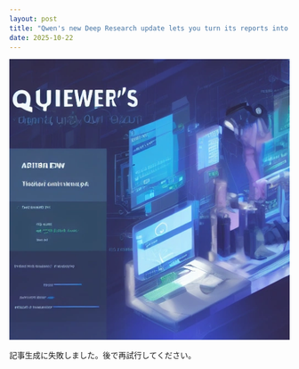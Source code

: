 ```yaml
---
layout: post
title: "Qwen's new Deep Research update lets you turn its reports into webpages, podcasts in seconds"
date: 2025-10-22
---
```


![記事画像](assets/images/20251022_ai.png)

記事生成に失敗しました。後で再試行してください。
